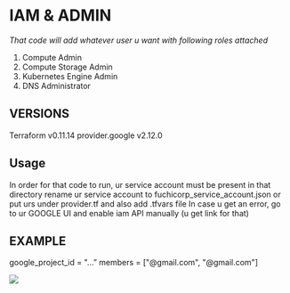 # IAM & ADMIN 
_That code will add whatever user u want with following roles attached_ 
1. Compute Admin
2. Compute Storage Admin
3. Kubernetes Engine Admin
4. DNS Administrator

## VERSIONS
Terraform v0.11.14
provider.google v2.12.0
  
## Usage
In order for that code to run, ur service account must be present in that directory 
rename ur service account to fuchicorp_service_account.json or put urs under provider.tf 
and also add .tfvars file 
In case u get an error, go to  ur GOOGLE UI and enable iam API manually (u get link for that)

## EXAMPLE
google_project_id = "…”
members = ["@gmail.com", "@gmail.com"]

![](README/Screenshot%202020-04-02%20at%2012.46.14.png)








